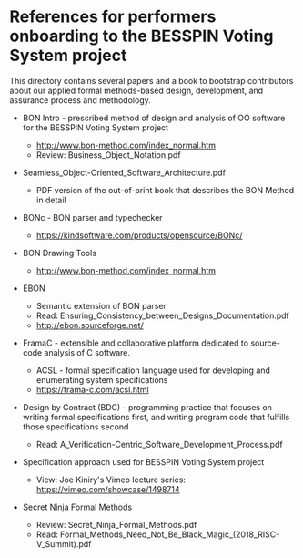 # References for performers onboarding to the BESSPIN Voting System project

This directory contains several papers and a book to bootstrap
contributors about our applied formal methods-based design,
development, and assurance process and methodology.

* BON Intro - prescribed method of design and analysis of OO software
  for the BESSPIN Voting System project
   * http://www.bon-method.com/index_normal.htm
   * Review: Business_Object_Notation.pdf

* Seamless_Object-Oriented_Software_Architecture.pdf
   * PDF version of the out-of-print book that describes the BON
     Method in detail

* BONc - BON parser and typechecker
   * https://kindsoftware.com/products/opensource/BONc/

* BON Drawing Tools
   * http://www.bon-method.com/index_normal.htm

* EBON
   * Semantic extension of BON parser
   * Read: Ensuring_Consistency_between_Designs_Documentation.pdf
   * http://ebon.sourceforge.net/

* FramaC - extensible and collaborative platform dedicated to
  source-code analysis of C software.
   * ACSL - formal specification language used for developing and
     enumerating system specifications
   * https://frama-c.com/acsl.html

* Design by Contract (BDC) - programming practice that focuses on
  writing formal specifications first, and writing program code that
  fulfills those specifications second
   * Read: A_Verification-Centric_Software_Development_Process.pdf

* Specification approach used for BESSPIN Voting System project
   * View: Joe Kiniry's Vimeo lecture series: https://vimeo.com/showcase/1498714

* Secret Ninja Formal Methods
   * Review: Secret_Ninja_Formal_Methods.pdf
   * Read: Formal_Methods_Need_Not_Be_Black_Magic_(2018_RISC-V_Summit).pdf
